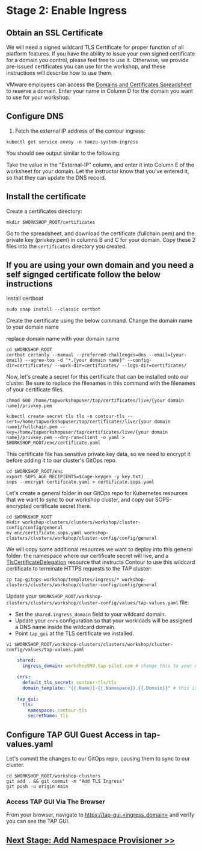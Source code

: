 # Stage 2: Enable Ingress

## Obtain an SSL Certificate

We will need a signed wildcard TLS Certificate for proper function of all platform features. If you have the ability to issue your own signed certificate for a domain you control, please feel free to use it. Otherwise, we provide pre-issued certificates you can use for the workshop, and these instructions will describe how to use them.

VMware employees can access the [Domains and Certificates Spreadsheet](https://onevmw.sharepoint.com/:x:/s/TanzuApplicationPlatformTAPTSL/EcyhihIXXdxHoagtOm9x_SEB3yNIce8OjDtnhRtJlPkgZw?e=Ph4e4p) to reserve a domain. Enter your name in Column D for the domain you want to use for your workshop.

## Configure DNS

1. Fetch the external IP address of the contour ingress:

```execute
kubectl get service envoy -n tanzu-system-ingress
```

You should see output similar to the following:


Take the value in the "External-IP" column, and enter it into Column E of the worksheet for your domain. Let the instructor know that you've entered it, so that they can update the DNS record.

## Install the certificate

Create a certificates directory:
```execute
mkdir $WORKSHOP_ROOT/certificates
```
Go to the spreadsheet, and download the certificate (fullchain.pem) and the private key (privkey.pem) in columns B and C for your domain. Copy these 2 files into the `certificates` directory you created.
## If you are using your own domain and you need a self signged certificate follow the below instructions

Install certboat
```execute
sudo snap install --classic certbot
```
Create the certificate using the below command. Change the domain name to your domain name

replace domain name with your domain name
``` copy
cd $WORKSHOP_ROOT
certbot certonly --manual --preferred-challenges=dns --email={your-email} --agree-tos -d "*.{your domain name}" --config-dir=certificates/ --work-dir=certificates/ --logs-dir=certificates/
```

Now, let's create a secret for this certificate that can be installed onto our cluster. Be sure to replace the filenames in this command with the filenames of your certificate files.
```copy
chmod 600 /home/tapworkshopuser/tap/certificates/live/{your domain name}/privkey.pem
```
```copy
kubectl create secret tls tls -n contour-tls --cert=/home/tapworkshopuser/tap/certificates/live/{your domain name}/fullchain.pem --key=/home/tapworkshopuser/tap/certificates/live/{your domain name}/privkey.pem --dry-run=client -o yaml > $WORKSHOP_ROOT/enc/certificate.yaml
```

This certificate file has sensitive private key data, so we need to encrypt it before adding it to our cluster's GitOps repo.

```execute
cd $WORKSHOP_ROOT/enc
export SOPS_AGE_RECIPIENTS=$(age-keygen -y key.txt)
sops --encrypt certificate.yaml > certificate.sops.yaml
```

Let's create a general folder in our GitOps repo for Kubernetes resources that we want to sync to our workshop cluster, and copy our SOPS-encrypted certificate secret there.

```execute
cd $WORKSHOP_ROOT
mkdir workshop-clusters/clusters/workshop/cluster-config/config/general
mv enc/certificate.sops.yaml workshop-clusters/clusters/workshop/cluster-config/config/general
```

We will copy some additional resources we want to deploy into this general folder: the namespace where our certificate secret will live, and a [TlsCertificateDelegation](https://projectcontour.io/docs/1.25/config/tls-delegation/) resource that instructs Contour to use this wildcard certificate to terminate HTTPS requests to the TAP cluster:

```execute
cp tap-gitops-workshop/templates/ingress/* workshop-clusters/clusters/workshop/cluster-config/config/general
```

Update your `$WORKSHOP_ROOT/workshop-clusters/clusters/workshop/cluster-config/values/tap-values.yaml` file:
- Set the `shared.ingress_domain` field to your wildcard domain.
- Update your `cnrs` configuration so that your workloads will be assigned a DNS name inside the wildcard domain.
- Point `tap_gui` at the TLS certificate we installed.
```execute
vi $WORKSHOP_ROOT/workshop-clusters/clusters/workshop/cluster-config/values/tap-values.yaml
```
```yaml
    shared:
      ingress_domain: workshop999.tap-pilot.com # change this to your domain

    cnrs:
      default_tls_secret: contour-tls/tls
      domain_template: "{{.Name}}-{{.Namespace}}.{{.Domain}}" # this is a go-template

    tap_gui:
      tls:
        namespace: contour-tls
        secretName: tls
```

## Configure TAP GUI Guest Access in tap-values.yaml

Let's commit the changes to our GitOps repo, causing them to sync to our cluster.

```execute
cd $WORKSHOP_ROOT/workshop-clusters
git add . && git commit -m "Add TLS Ingress"
git push -u origin main
```

### Access TAP GUI Via The Browser

From your browser, navigate to [https://tap-gui.<ingress_domain>](https://tap-gui.<ingress_domain>) and verify you can see the TAP GUI.

## [Next Stage: Add Namespace Provisioner >>](Stage-3-Namespace-Provisioner.md)